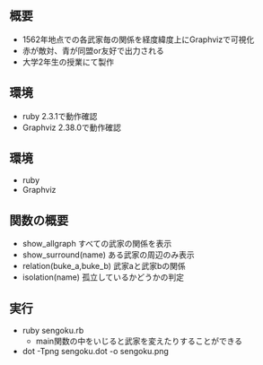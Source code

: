 ## 概要
* 1562年地点での各武家毎の関係を経度緯度上にGraphvizで可視化
* 赤が敵対、青が同盟or友好で出力される
* 大学2年生の授業にて製作

## 環境
* ruby 2.3.1で動作確認
* Graphviz 2.38.0で動作確認

## 環境
* ruby
* Graphviz

## 関数の概要
* show\_allgraph すべての武家の関係を表示
* show\_surround(name) ある武家の周辺のみ表示
* relation(buke\_a,buke\_b) 武家aと武家bの関係
* isolation(name) 孤立しているかどうかの判定

## 実行
* ruby sengoku.rb
    * main関数の中をいじると武家を変えたりすることができる
* dot -Tpng sengoku.dot -o sengoku.png

